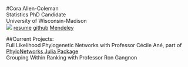 #Cora Allen-Coleman   
Statistics PhD Candidate  
University of Wisconsin-Madison  
![](https://coraallencoleman.github.io/pic.jpeg)
[resume](https://coraallencoleman.github.io/coraallencoleman_resume.pdf)
[github](https://github.com/coraallencoleman)
[Mendeley](https://www.mendeley.com/profiles/cora--allen-coleman/)

##Current Projects:  
Full Likelihood Phylogenetic Networks with Professor Cécile Ané, part of [PhyloNetworks Julia Package](https://github.com/crsl4/PhyloNetworks.jl)  
Grouping Within Ranking with Professor Ron Gangnon   

